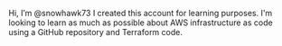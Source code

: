 Hi, I’m @snowhawk73
I created this account for learning purposes. I'm looking to learn as much as possible about 
AWS infrastructure as code using a GitHub repository and Terraform code.
